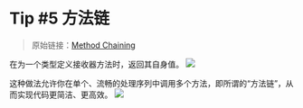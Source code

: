 # Tip #5 方法链

>  原始链接：[Method Chaining](https://twitter.com/func25/status/1728354658673135697)
>


在为一个类型定义接收器方法时，返回其自身值。
![](./images/005/1.jpeg)

这种做法允许你在单个、流畅的处理序列中调用多个方法，即所谓的“方法链”，从而实现代码更简洁、更高效。
![](./images/005/2.jpeg)

